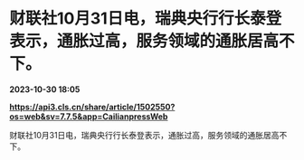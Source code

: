# 财联社10月31日电，瑞典央行行长泰登表示，通胀过高，服务领域的通胀居高不下。

**2023-10-30 18:05**

**https://api3.cls.cn/share/article/1502550?os=web&sv=7.7.5&app=CailianpressWeb**

财联社10月31日电，瑞典央行行长泰登表示，通胀过高，服务领域的通胀居高不下。